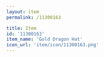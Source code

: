 ```yaml
---
layout: item
permalink: /11300163

title: Item
id: '11300163'
item_name: 'Gold Dragon Hat'
icon_url: 'item/icon/11300163.png'
---
```

